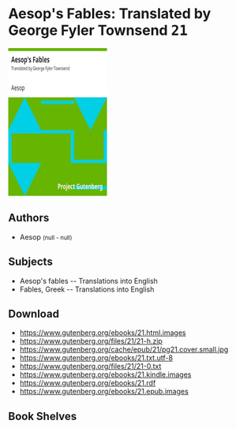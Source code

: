 # Aesop's Fables: Translated by George Fyler Townsend <kbd>21</kbd>

![](./cover.medium.jpg "")

## Authors


 - Aesop <small>(null - null)</small>

## Subjects


 - Aesop's fables -- Translations into English
 - Fables, Greek -- Translations into English

## Download


 - https://www.gutenberg.org/ebooks/21.html.images
 - https://www.gutenberg.org/files/21/21-h.zip
 - https://www.gutenberg.org/cache/epub/21/pg21.cover.small.jpg
 - https://www.gutenberg.org/ebooks/21.txt.utf-8
 - https://www.gutenberg.org/files/21/21-0.txt
 - https://www.gutenberg.org/ebooks/21.kindle.images
 - https://www.gutenberg.org/ebooks/21.rdf
 - https://www.gutenberg.org/ebooks/21.epub.images

## Book Shelves


